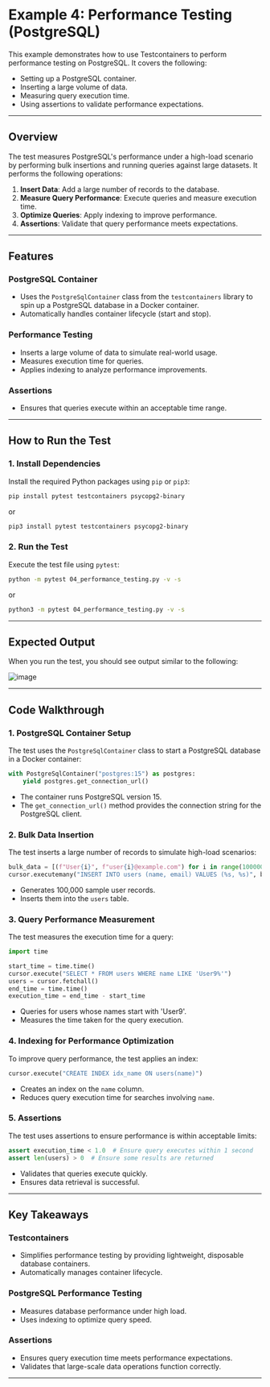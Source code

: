 # Example 4: Performance Testing (PostgreSQL)

This example demonstrates how to use Testcontainers to perform performance testing on PostgreSQL. It covers the following:

- Setting up a PostgreSQL container.
- Inserting a large volume of data.
- Measuring query execution time.
- Using assertions to validate performance expectations.

---

## Overview

The test measures PostgreSQL's performance under a high-load scenario by performing bulk insertions and running queries against large datasets. It performs the following operations:

1. **Insert Data**: Add a large number of records to the database.
2. **Measure Query Performance**: Execute queries and measure execution time.
3. **Optimize Queries**: Apply indexing to improve performance.
4. **Assertions**: Validate that query performance meets expectations.

---

## Features

### PostgreSQL Container

- Uses the `PostgreSqlContainer` class from the `testcontainers` library to spin up a PostgreSQL database in a Docker container.
- Automatically handles container lifecycle (start and stop).

### Performance Testing

- Inserts a large volume of data to simulate real-world usage.
- Measures execution time for queries.
- Applies indexing to analyze performance improvements.

### Assertions

- Ensures that queries execute within an acceptable time range.

---

## How to Run the Test

### 1. Install Dependencies

Install the required Python packages using `pip` or `pip3`:

```bash
pip install pytest testcontainers psycopg2-binary
```

or

```bash
pip3 install pytest testcontainers psycopg2-binary
```

### 2. Run the Test

Execute the test file using `pytest`:

```bash
python -m pytest 04_performance_testing.py -v -s
```

or

```bash
python3 -m pytest 04_performance_testing.py -v -s
```

---

## Expected Output

When you run the test, you should see output similar to the following:

![image](https://github.com/user-attachments/assets/725e9979-685c-4073-80b1-fb466cb427b3)

---

## Code Walkthrough

### 1. PostgreSQL Container Setup

The test uses the `PostgreSqlContainer` class to start a PostgreSQL database in a Docker container:

```python
with PostgreSqlContainer("postgres:15") as postgres:
    yield postgres.get_connection_url()
```

- The container runs PostgreSQL version 15.
- The `get_connection_url()` method provides the connection string for the PostgreSQL client.

### 2. Bulk Data Insertion

The test inserts a large number of records to simulate high-load scenarios:

```python
bulk_data = [(f"User{i}", f"user{i}@example.com") for i in range(100000)]
cursor.executemany("INSERT INTO users (name, email) VALUES (%s, %s)", bulk_data)
```

- Generates 100,000 sample user records.
- Inserts them into the `users` table.

### 3. Query Performance Measurement

The test measures the execution time for a query:

```python
import time

start_time = time.time()
cursor.execute("SELECT * FROM users WHERE name LIKE 'User9%'")
users = cursor.fetchall()
end_time = time.time()
execution_time = end_time - start_time
```

- Queries for users whose names start with 'User9'.
- Measures the time taken for the query execution.

### 4. Indexing for Performance Optimization

To improve query performance, the test applies an index:

```python
cursor.execute("CREATE INDEX idx_name ON users(name)")
```

- Creates an index on the `name` column.
- Reduces query execution time for searches involving `name`.

### 5. Assertions

The test uses assertions to ensure performance is within acceptable limits:

```python
assert execution_time < 1.0  # Ensure query executes within 1 second
assert len(users) > 0  # Ensure some results are returned
```

- Validates that queries execute quickly.
- Ensures data retrieval is successful.

---

## Key Takeaways

### Testcontainers

- Simplifies performance testing by providing lightweight, disposable database containers.
- Automatically manages container lifecycle.

### PostgreSQL Performance Testing

- Measures database performance under high load.
- Uses indexing to optimize query speed.

### Assertions

- Ensures query execution time meets performance expectations.
- Validates that large-scale data operations function correctly.

---

